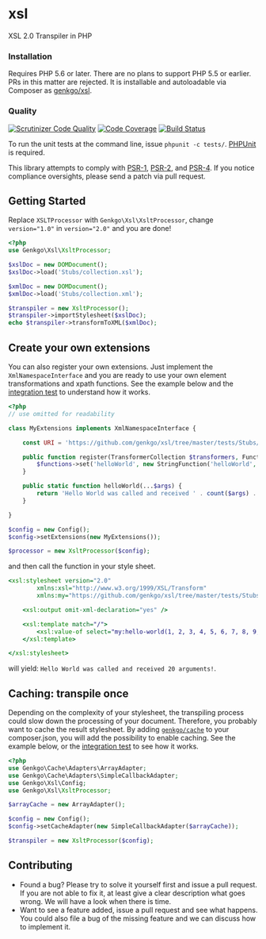 # xsl
XSL 2.0 Transpiler in PHP

### Installation

Requires PHP 5.6 or later. There are no plans to support PHP 5.5 or earlier. PRs in this matter are rejected. It is installable and autoloadable via Composer as [genkgo/xsl](https://packagist.org/packages/genkgo/xsl).

### Quality

[![Scrutinizer Code Quality](https://scrutinizer-ci.com/g/genkgo/xsl/badges/quality-score.png?b=master)](https://scrutinizer-ci.com/g/genkgo/xsl/)
[![Code Coverage](https://scrutinizer-ci.com/g/genkgo/xsl/badges/coverage.png?b=master)](https://scrutinizer-ci.com/g/genkgo/xsl/)
[![Build Status](https://travis-ci.org/genkgo/xsl.png?branch=master)](https://travis-ci.org/genkgo/xsl)

To run the unit tests at the command line, issue `phpunit -c tests/`. [PHPUnit](http://phpunit.de/manual/) is required.

This library attempts to comply with [PSR-1][], [PSR-2][], and [PSR-4][]. If
you notice compliance oversights, please send a patch via pull request.

[PSR-1]: https://github.com/php-fig/fig-standards/blob/master/accepted/PSR-1-basic-coding-standard.md
[PSR-2]: https://github.com/php-fig/fig-standards/blob/master/accepted/PSR-2-coding-style-guide.md
[PSR-4]: https://github.com/php-fig/fig-standards/blob/master/accepted/PSR-4-autoloader.md

## Getting Started

Replace `XSLTProcessor` with `Genkgo\Xsl\XsltProcessor`, change `version="1.0"` in `version="2.0"` and you are done!

```php
<?php
use Genkgo\Xsl\XsltProcessor;

$xslDoc = new DOMDocument();
$xslDoc->load('Stubs/collection.xsl');

$xmlDoc = new DOMDocument();
$xmlDoc->load('Stubs/collection.xml');

$transpiler = new XsltProcessor();
$transpiler->importStylesheet($xslDoc);
echo $transpiler->transformToXML($xmlDoc);
```

## Create your own extensions

You can also register your own extensions. Just implement the `XmlNamespaceInterface` and you
are ready to use your own element transformations and xpath functions. See the example below and the [integration
test](https://github.com/genkgo/xsl/blob/master/tests/Integration/ExtensionTest.php) to understand how it works.


```php
<?php
// use omitted for readability

class MyExtensions implements XmlNamespaceInterface {

    const URI = 'https://github.com/genkgo/xsl/tree/master/tests/Stubs/Extension/MyExtension';

    public function register(TransformerCollection $transformers, FunctionMap $functions) {
        $functions->set('helloWorld', new StringFunction('helloWorld', static::class), self::URI);
    }

    public static function helloWorld(...$args) {
        return 'Hello World was called and received ' . count($args) . ' arguments!';
    }

}

$config = new Config();
$config->setExtensions(new MyExtensions());

$processor = new XsltProcessor($config);
```

and then call the function in your style sheet.

```xsl
<xsl:stylesheet version="2.0"
        xmlns:xsl="http://www.w3.org/1999/XSL/Transform"
        xmlns:my="https://github.com/genkgo/xsl/tree/master/tests/Stubs/Extension/MyExtension">

    <xsl:output omit-xml-declaration="yes" />

    <xsl:template match="/">
        <xsl:value-of select="my:hello-world(1, 2, 3, 4, 5, 6, 7, 8, 9, 0, 1, 2, 3, 4, 5, 6, 7, 8, 9, 10)" />
    </xsl:template>

</xsl:stylesheet>
```

will yield: `Hello World was called and received 20 arguments!`.

## Caching: transpile once

Depending on the complexity of your stylesheet, the transpiling process could slow down the processing of your
document. Therefore, you probably want to cache the result stylesheet. By adding
[`genkgo/cache`](https://github.com/genkgo/cache) to your composer.json, you will add the possibility to enable caching.
See the example below, or the [integration test](https://github.com/genkgo/xsl/blob/master/tests/Integration/CacheTest.php)
to see how it works.


```php
<?php
use Genkgo\Cache\Adapters\ArrayAdapter;
use Genkgo\Cache\Adapters\SimpleCallbackAdapter;
use Genkgo\Xsl\Config;
use Genkgo\Xsl\XsltProcessor;

$arrayCache = new ArrayAdapter();

$config = new Config();
$config->setCacheAdapter(new SimpleCallbackAdapter($arrayCache));

$transpiler = new XsltProcessor($config);
```

## Contributing

- Found a bug? Please try to solve it yourself first and issue a pull request. If you are not able to fix it, at least
  give a clear description what goes wrong. We will have a look when there is time.
- Want to see a feature added, issue a pull request and see what happens. You could also file a bug of the missing
  feature and we can discuss how to implement it.

